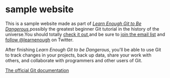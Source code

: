 # sample website

This is a sample website made as part of [*Learn Enough Git to Be Dangerous*](https://www.learnenough.com/git-tutorial),possibly the greatest beginner Git tutorial in the history of the universe.You should totally [check it out](https://www.learnenough.com/git-tutorial),and be sure to [join the email list](https://www.learnenough.com/#email_list) and [follow @learnenough](http://twitter.com/learenough) on Twitter.

After finishing *Learn Enough Git to be Dangerous*, you'll be able to use Git to track changes in your projects, back up data, share your work with others, and collaborate with programmers and other users of Git.

[The official Git documentation](https://git-scm.com/doc) 
